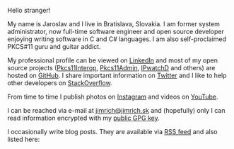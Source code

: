Hello stranger!

My name is Jaroslav and I live in Bratislava, Slovakia. 
I am former system administrator, now full-time software engineer and open source developer enjoying writing software in C and C# languages. 
I am also self-proclaimed PKCS#11 guru and guitar addict.

My professional profile can be viewed on [LinkedIn][1] and most of my open source projects ([Pkcs11Interop][2], [Pkcs11Admin][3], [IPwatchD][4] and others) are hosted on [GitHub][5]. 
I share important information on [Twitter][6] and I like to help other developers on [StackOverflow][7].

From time to time I publish photos on [Instagram][8] and videos on [YouTube][9].

I can be reached via e-mail at [jimrich@jimrich.sk][10] and (hopefully) only I can read information encrypted with my [public GPG key][11].

I occasionally write blog posts. They are available via [RSS feed][12] and also listed here:

[1]: https://sk.linkedin.com/in/jaroslavimrich
[2]: https://pkcs11interop.net/
[3]: https://pkcs11admin.net/
[4]: https://ipwatchd.sourceforge.io/
[5]: https://github.com/jariq/
[6]: https://twitter.com/jimrichsk
[7]: https://stackoverflow.com/users/3325704/jariq
[8]: https://www.instagram.com/jimrichsk/
[9]: https://www.youtube.com/channel/UCdGfPZVLOwM-_dJsBdaVcDg
[10]: mailto:jimrich@jimrich.sk
[11]: https://www.jimrich.sk/crypto/2010-gnupg-jimrich.asc
[12]: /index.xml
